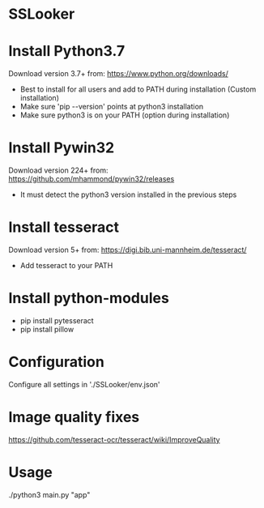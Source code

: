# SSLooker

# Install Python3.7
Download version 3.7+ from: https://www.python.org/downloads/
- Best to install for all users and add to PATH during installation (Custom installation)
- Make sure 'pip --version' points at python3 installation
- Make sure python3 is on your PATH (option during installation)

# Install Pywin32
Download version 224+ from: https://github.com/mhammond/pywin32/releases
- It must detect the python3 version installed in the previous steps

# Install tesseract
Download version 5+ from: https://digi.bib.uni-mannheim.de/tesseract/
- Add tesseract to your PATH

# Install python-modules
- pip install pytesseract
- pip install pillow

# Configuration
Configure all settings in
'./SSLooker/env.json'

# Image quality fixes

https://github.com/tesseract-ocr/tesseract/wiki/ImproveQuality

# Usage

./python3 main.py "app"
